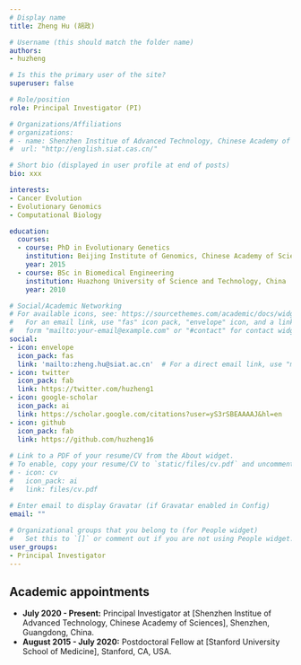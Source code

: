 ```yaml
---
# Display name
title: Zheng Hu (胡政)

# Username (this should match the folder name)
authors:
- huzheng

# Is this the primary user of the site?
superuser: false

# Role/position
role: Principal Investigator (PI)

# Organizations/Affiliations
# organizations:
# - name: Shenzhen Institue of Advanced Technology, Chinese Academy of Sciences
#  url: "http://english.siat.cas.cn/"

# Short bio (displayed in user profile at end of posts)
bio: xxx

interests:
- Cancer Evolution
- Evolutionary Genomics
- Computational Biology

education:
  courses:
  - course: PhD in Evolutionary Genetics
    institution: Beijing Institute of Genomics, Chinese Academy of Sciences, China
    year: 2015
  - course: BSc in Biomedical Engineering
    institution: Huazhong University of Science and Technology, China
    year: 2010

# Social/Academic Networking
# For available icons, see: https://sourcethemes.com/academic/docs/widgets/#icons
#   For an email link, use "fas" icon pack, "envelope" icon, and a link in the
#   form "mailto:your-email@example.com" or "#contact" for contact widget.
social:
- icon: envelope
  icon_pack: fas
  link: 'mailto:zheng.hu@siat.ac.cn'  # For a direct email link, use "mailto:test@example.org". OR  #contact
- icon: twitter
  icon_pack: fab
  link: https://twitter.com/huzheng1
- icon: google-scholar
  icon_pack: ai
  link: https://scholar.google.com/citations?user=yS3rSBEAAAAJ&hl=en
- icon: github
  icon_pack: fab
  link: https://github.com/huzheng16
  
# Link to a PDF of your resume/CV from the About widget.
# To enable, copy your resume/CV to `static/files/cv.pdf` and uncomment the lines below.  
# - icon: cv
#   icon_pack: ai
#   link: files/cv.pdf

# Enter email to display Gravatar (if Gravatar enabled in Config)
email: ""
  
# Organizational groups that you belong to (for People widget)
#   Set this to `[]` or comment out if you are not using People widget.  
user_groups:
- Principal Investigator
---
```



## Academic appointments  
* **July 2020 - Present:** Principal Investigator at [Shenzhen Institue of Advanced Technology, Chinese Academy of Sciences], Shenzhen, Guangdong, China.  
* **August 2015 - July 2020:** Postdoctoral Fellow at [Stanford University School of Medicine], Stanford, CA, USA.  

